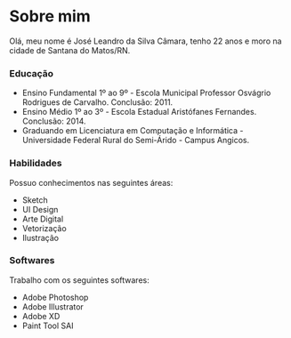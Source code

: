 # Sobre mim

Olá, meu nome é José Leandro da Silva Câmara, tenho 22 anos e moro na cidade de Santana do Matos/RN.

### Educação
  - Ensino Fundamental 1º ao 9º - Escola Municipal Professor Osvágrio Rodrigues de Carvalho. Conclusão: 2011.
  - Ensino Médio 1º ao 3º - Escola Estadual Aristófanes Fernandes. Conclusão: 2014.
  - Graduando em Licenciatura em Computação e Informática - Universidade Federal Rural do Semi-Árido - Campus Angicos.
  
### Habilidades
Possuo conhecimentos nas seguintes áreas:

* Sketch
* UI Design
* Arte Digital
* Vetorização
* Ilustração

### Softwares
Trabalho com os seguintes softwares:

* Adobe Photoshop
* Adobe Illustrator
* Adobe XD
* Paint Tool SAI